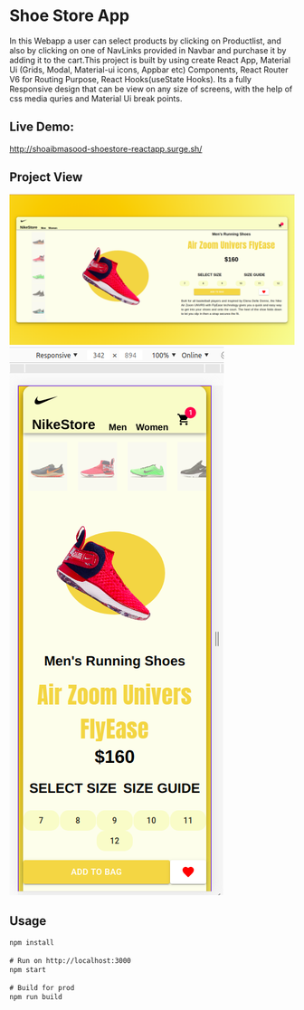 # Shoe Store App
In this Webapp a user can select products by clicking on Productlist, and also by clicking on one of NavLinks provided in Navbar and purchase it by adding it to the cart.This project is built by using create React App, Material Ui (Grids, Modal, Material-ui icons, Appbar etc) Components, React Router V6 for Routing Purpose, React Hooks(useState Hooks). Its a fully Responsive design that can be view on any size of screens, with the help of css media quries and Material Ui break points.

## Live Demo:
http://shoaibmasood-shoestore-reactapp.surge.sh/

## Project View
![](https://github.com/shoaibmasood/Project-3-Shoe-Store/blob/master/src/assests/finalPreview/ShoesStoreFullscreenPreview.png)
![](https://github.com/shoaibmasood/Project-3-Shoe-Store/blob/master/src/assests/finalPreview/ShoeStoreMobileView.png)
## Usage
```
npm install

# Run on http://localhost:3000
npm start

# Build for prod
npm run build
````
